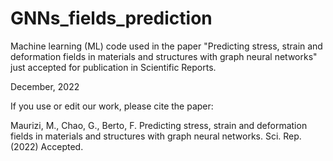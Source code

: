 # GNNs_fields_prediction

Machine learning (ML) code used in the paper "Predicting stress, strain and deformation fields in materials and structures with graph neural networks"
just accepted for publication in Scientific Reports. 

December, 2022

If you use or edit our work, please cite the paper:

Maurizi, M., Chao, G., Berto, F. Predicting stress, strain and deformation fields in materials and structures with graph neural networks. Sci. Rep. (2022) Accepted.
